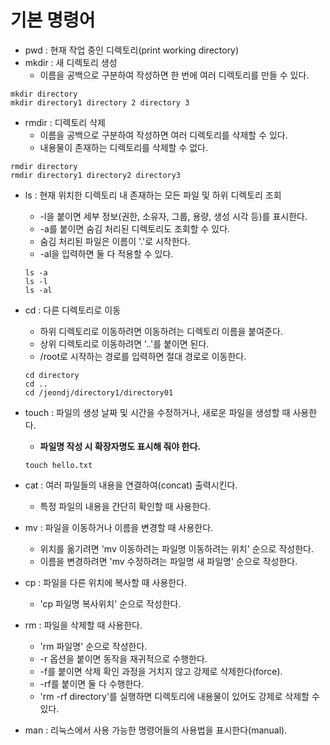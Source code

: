 # 기본 명령어

- pwd : 현재 작업 중인 디렉토리(print working directory)
- mkdir : 새 디렉토리 생성
    - 이름을 공백으로 구분하여 작성하면 한 번에 여러 디렉토리를 만들 수 있다.
```linux
mkdir directory
mkdir directory1 directory 2 directory 3
```

- rmdir : 디렉토리 삭제
    - 이름을 공백으로 구분하여 작성하면 여러 디렉토리를 삭제할 수 있다.
    - 내용물이 존재하는 디렉토리를 삭제할 수 없다.

```
rmdir directory
rmdir directory1 directory2 directory3
```

- ls : 현재 위치한 디렉토리 내 존재하는 모든 파일 및 하위 디렉토리 조회
    - -l을 붙이면 세부 정보(권한, 소유자, 그룹, 용량, 생성 시각 등)를 표시한다.
    - -a를 붙이면 숨김 처리된 디렉토리도 조회할 수 있다.
    - 숨김 처리된 파일은 이름이 '.'로 시작한다.
    - -al을 입력하면 둘 다 적용할 수 있다.

    ```
    ls -a
    ls -l
    ls -al
    ```

- cd : 다른 디렉토리로 이동
    - 하위 디렉토리로 이동하려면 이동하려는 디렉토리 이름을 붙여준다.
    - 상위 디렉토리로 이동하려면 '..'를 붙이면 된다.
    - /root로 시작하는 경로를 입력하면 절대 경로로 이동한다.
    
    ```
    cd directory
    cd ..
    cd /jeondj/directory1/directory01
    ```

- touch : 파일의 생성 날짜 및 시간을 수정하거나, 새로운 파일을 생성할 때 사용한다.
    - **파일명 작성 시 확장자명도 표시해 줘야 한다.**

    ```
    touch hello.txt
    ```

- cat : 여러 파일들의 내용을 연결하여(concat) 출력시킨다.
    - 특정 파일의 내용을 간단히 확인할 때 사용한다.

- mv : 파일을 이동하거나 이름을 변경할 때 사용한다.
    - 위치를 옮기려면 'mv 이동하려는 파일명 이동하려는 위치' 순으로 작성한다.
    - 이름을 변경하려면 'mv 수정하려는 파일명 새 파일명' 순으로 작성한다.

- cp : 파일을 다른 위치에 복사할 때 사용한다.
    - 'cp 파일명 복사위치' 순으로 작성한다.

- rm : 파일을 삭제할 때 사용한다.
    - 'rm 파일명' 순으로 작성한다.
    - -r 옵션을 붙이면 동작을 재귀적으로 수행한다.
    - -f를 붙이면 삭제 확인 과정을 거치지 않고 강제로 삭제한다(force).
    - -rf를 붙이면 둘 다 수행한다.
    - 'rm -rf directory'를 실행하면 디렉토리에 내용물이 있어도 강제로 삭제할 수 있다.

- man : 리눅스에서 사용 가능한 명령어들의 사용법을 표시한다(manual).
